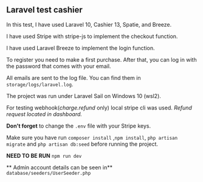 ## Laravel test cashier

In this test, I have used Laravel 10, Cashier 13, Spatie, and Breeze.

I have used Stripe with stripe-js to implement the checkout function.

I have used Laravel Breeze to implement the login function.

To register you need to make a first purchase. After that, you can log in with the password that comes with your email.

All emails are sent to the log file. You can find them in `storage/logs/laravel.log`.

The project was run under Laravel Sail on Windows 10 (wsl2).

For testing webhook(*charge.refund* only) local stripe cli was used. *Refund request located in dashboard.*

**Don't forget** to change the `.env` file with your Stripe keys.

Make sure you have run `composer install` ,`npm install`, `php artisan migrate` and `php artisan db:seed` before running the project.

**NEED TO BE RUN** `npm run dev`

** Admin account details can be seen in** `database/seeders/UserSeeder.php`
